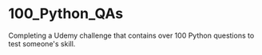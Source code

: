 # 100_Python_QAs
Completing a Udemy challenge that contains over 100 Python questions to test someone's skill. 
